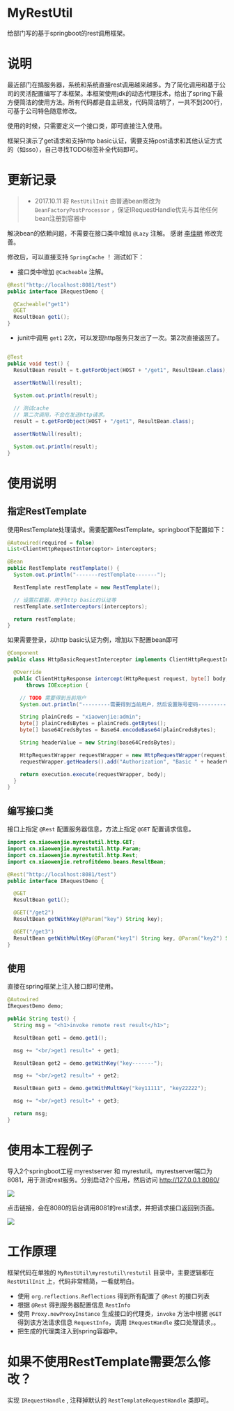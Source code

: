 # MyRestUtil
给部门写的基于springboot的rest调用框架。

# 说明

最近部门在搞服务器，系统和系统直接rest调用越来越多。为了简化调用和基于公司的灵活配置编写了本框架。本框架使用jdk的动态代理技术，给出了spring下最方便简洁的使用方法。所有代码都是自主研发，代码简洁明了，一共不到200行，可基于公司特色随意修改。

使用的时候，只需要定义一个接口类，即可直接注入使用。

框架只演示了get请求和支持http basic认证，需要支持post请求和其他认证方式的（如sso），自己寻找TODO标签补全代码即可。

# 更新记录
> * 2017.10.11 将 `RestUtilInit` 由普通bean修改为 `BeanFactoryPostProcessor` ，保证IRequestHandle优先与其他任何bean注册到容器中

解决bean的依赖问题，不需要在接口类中增加 `@Lazy` 注解。 感谢 [李佳明](https://github.com/pkpk1234) 修改完善。

修改后，可以直接支持 `SpringCache` ！ 测试如下：

* 接口类中增加 `@Cacheable` 注解。
```Java
@Rest("http://localhost:8081/test")
public interface IRequestDemo {

  @Cacheable("get1")
  @GET
  ResultBean get1();
}
```

* junit中调用 `get1` 2次，可以发现http服务只发出了一次。第2次直接返回了。

```Java

@Test
public void test() {
  ResultBean result = t.getForObject(HOST + "/get1", ResultBean.class);

  assertNotNull(result);

  System.out.println(result);
  
  // 测试cache
  // 第二次调用，不会在发送http请求。
  result = t.getForObject(HOST + "/get1", ResultBean.class);

  assertNotNull(result);

  System.out.println(result);
}
```


# 使用说明

## 指定RestTemplate

使用RestTemplate处理请求。需要配置RestTemplate。springboot下配置如下：

```Java
@Autowired(required = false)
List<ClientHttpRequestInterceptor> interceptors;

@Bean
public RestTemplate restTemplate() {
  System.out.println("-------restTemplate-------");

  RestTemplate restTemplate = new RestTemplate();

  // 设置拦截器，用于http basic的认证等
  restTemplate.setInterceptors(interceptors);

  return restTemplate;
}
```

如果需要登录，以http basic认证为例，增加以下配置bean即可

```Java
@Component
public class HttpBasicRequestInterceptor implements ClientHttpRequestInterceptor {

  @Override
  public ClientHttpResponse intercept(HttpRequest request, byte[] body, ClientHttpRequestExecution execution)
      throws IOException {

    // TODO 需要得到当前用户
    System.out.println("---------需要得到当前用户，然后设置账号密码-----------");

    String plainCreds = "xiaowenjie:admin";
    byte[] plainCredsBytes = plainCreds.getBytes();
    byte[] base64CredsBytes = Base64.encodeBase64(plainCredsBytes);

    String headerValue = new String(base64CredsBytes);

    HttpRequestWrapper requestWrapper = new HttpRequestWrapper(request);
    requestWrapper.getHeaders().add("Authorization", "Basic " + headerValue);

    return execution.execute(requestWrapper, body);
  }
}
```

## 编写接口类

接口上指定 `@Rest` 配置服务器信息，方法上指定 `@GET` 配置请求信息。

```Java
import cn.xiaowenjie.myrestutil.http.GET;
import cn.xiaowenjie.myrestutil.http.Param;
import cn.xiaowenjie.myrestutil.http.Rest;
import cn.xiaowenjie.retrofitdemo.beans.ResultBean;

@Rest("http://localhost:8081/test")
public interface IRequestDemo {

  @GET
  ResultBean get1();

  @GET("/get2")
  ResultBean getWithKey(@Param("key") String key);

  @GET("/get3")
  ResultBean getWithMultKey(@Param("key1") String key, @Param("key2") String key2);
}
```


## 使用

直接在spring框架上注入接口即可使用。

```Java
@Autowired
IRequestDemo demo;

public String test() {
  String msg = "<h1>invoke remote rest result</h1>";

  ResultBean get1 = demo.get1();

  msg += "<br/>get1 result=" + get1;

  ResultBean get2 = demo.getWithKey("key-------");

  msg += "<br/>get2 result=" + get2;

  ResultBean get3 = demo.getWithMultKey("key11111", "key22222");

  msg += "<br/>get3 result=" + get3;

  return msg;
}
```

# 使用本工程例子

导入2个springboot工程 myrestserver 和 myrestutil。myrestserver端口为8081，用于测试rest服务。分别启动2个应用，然后访问 http://127.0.0.1:8080/ 

![](/pictures/1.png) 

点击链接，会在8080的后台调用8081的rest请求，并把请求接口返回到页面。

![](/pictures/2.png) 

# 工作原理

框架代码在单独的 `MyRestUtil\myrestutil\restutil` 目录中，主要逻辑都在 `RestUtilInit` 上，代码非常精简，一看就明白。

* 使用 `org.reflections.Reflections` 得到所有配置了 `@Rest` 的接口列表
* 根据 `@Rest` 得到服务器配置信息 `RestInfo`
* 使用 `Proxy.newProxyInstance` 生成接口的代理类，`invoke` 方法中根据 `@GET` 得到该方法请求信息 `RequestInfo`，调用 `IRequestHandle` 接口处理请求，。
* 把生成的代理类注入到spring容器中。

# 如果不使用RestTemplate需要怎么修改？

实现 `IRequestHandle` , 注释掉默认的 `RestTemplateRequestHandle` 类即可。
